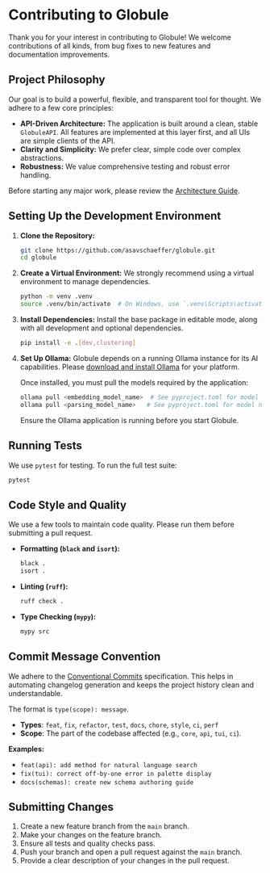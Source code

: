 # Contributing to Globule

Thank you for your interest in contributing to Globule! We welcome contributions of all kinds, from bug fixes to new features and documentation improvements.

## Project Philosophy

Our goal is to build a powerful, flexible, and transparent tool for thought. We adhere to a few core principles:

- **API-Driven Architecture:** The application is built around a clean, stable `GlobuleAPI`. All features are implemented at this layer first, and all UIs are simple clients of the API.
- **Clarity and Simplicity:** We prefer clear, simple code over complex abstractions.
- **Robustness:** We value comprehensive testing and robust error handling.

Before starting any major work, please review the [Architecture Guide](docs/architecture.md).

## Setting Up the Development Environment

1.  **Clone the Repository:**
    ```bash
    git clone https://github.com/asavschaeffer/globule.git
    cd globule
    ```

2.  **Create a Virtual Environment:**
    We strongly recommend using a virtual environment to manage dependencies.
    ```bash
    python -m venv .venv
    source .venv/bin/activate  # On Windows, use `.venv\Scripts\activate`
    ```

3.  **Install Dependencies:**
    Install the base package in editable mode, along with all development and optional dependencies.
    ```bash
    pip install -e .[dev,clustering]
    ```

4.  **Set Up Ollama:**
    Globule depends on a running Ollama instance for its AI capabilities. Please [download and install Ollama](https://ollama.com/) for your platform.

    Once installed, you must pull the models required by the application:
    ```bash
    ollama pull <embedding_model_name>  # See pyproject.toml for model names
    ollama pull <parsing_model_name>   # See pyproject.toml for model names
    ```
    Ensure the Ollama application is running before you start Globule.

## Running Tests

We use `pytest` for testing. To run the full test suite:

```bash
pytest
```

## Code Style and Quality

We use a few tools to maintain code quality. Please run them before submitting a pull request.

-   **Formatting (`black` and `isort`):**
    ```bash
    black .
    isort .
    ```
-   **Linting (`ruff`):**
    ```bash
    ruff check .
    ```
-   **Type Checking (`mypy`):**
    ```bash
    mypy src
    ```

## Commit Message Convention

We adhere to the [Conventional Commits](https://www.conventionalcommits.org/en/v1.0.0/) specification. This helps in automating changelog generation and keeps the project history clean and understandable.

The format is `type(scope): message`.

-   **Types**: `feat`, `fix`, `refactor`, `test`, `docs`, `chore`, `style`, `ci`, `perf`
-   **Scope**: The part of the codebase affected (e.g., `core`, `api`, `tui`, `ci`).

**Examples:**
-   `feat(api): add method for natural language search`
-   `fix(tui): correct off-by-one error in palette display`
-   `docs(schemas): create new schema authoring guide`

## Submitting Changes

1.  Create a new feature branch from the `main` branch.
2.  Make your changes on the feature branch.
3.  Ensure all tests and quality checks pass.
4.  Push your branch and open a pull request against the `main` branch.
5.  Provide a clear description of your changes in the pull request.